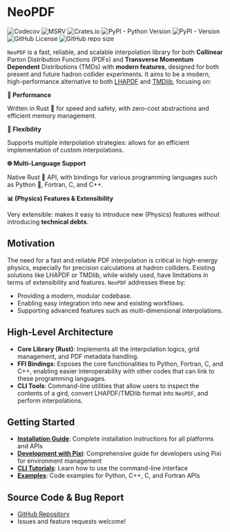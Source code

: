 # NeoPDF

![Codecov](https://img.shields.io/codecov/c/github/Radonirinaunimi/neopdf?style=flat-square&logo=codecov&logoColor=red&color=blue)
![MSRV](https://img.shields.io/crates/msrv/neopdf?style=flat-square&logo=rust&color=red)
![Crates.io](https://img.shields.io/crates/v/neopdf?style=flat-square&logo=rust&color=blue)
![PyPI - Python Version](https://img.shields.io/pypi/pyversions/neopdf-hep?style=flat-square&logo=python)
![PyPI - Version](https://img.shields.io/pypi/v/neopdf-hep?style=flat-square&logo=python&logoColor=yellow&color=%1d881d)
![GitHub License](https://img.shields.io/github/license/Radonirinaunimi/neopdf?style=flat-square&logo=gplv3&logoColor=red)
![GitHub repo size](https://img.shields.io/github/repo-size/Radonirinaunimi/neopdf?style=flat-square&logo=github)

`NeoPDF` is a fast, reliable, and scalable interpolation library for both **Collinear** Parton
Distribution Functions (PDFs) and **Transverse Momentum Dependent** Distributions (TMDs) with
**modern features**, designed for both present and future hadron collider experiments. It aims
to be a modern, high-performance alternative to both [LHAPDF](https://www.lhapdf.org/) and
[TMDlib](https://tmdlib.hepforge.org/), focusing on:

<div class="feature-grid">
  <div class="feature-card">
      <strong>🚀 Performance</strong>
      <p>Written in Rust 🦀 for speed and safety, with zero-cost abstractions and efficient memory management.</p>
  </div>
  <div class="feature-card">
      <strong>🧩 Flexibility</strong>
      <p>Supports multiple interpolation strategies: allows for an efficient implementation of custom interpolations.</p>
  </div>
  <div class="feature-card">
      <strong>🌐 Multi-Language Support</strong>
      <p>Native Rust 🦀 API, with bindings for various programming languages such as Python 🐍, Fortran, C, and C++.</p>
  </div>
  <div class="feature-card">
      <strong>📊 (Physics) Features & Extensibility</strong>
      <p>Very extensible: makes it easy to introduce new (Physics) features without introducing <b>technical debts</b>.</p>
  </div>
</div>

## Motivation

The need for a fast and reliable PDF interpolation is critical in high-energy physics, especially
for precision calculations at hadron colliders. Existing solutions like LHAPDF or TMDlib, while
widely used, have limitations in terms of extensibility and features. `NeoPDF` addresses these by:

- Providing a modern, modular codebase.
- Enabling easy integration into new and existing workflows.
- Supporting advanced features such as multi-dimensional interpolations.

## High-Level Architecture

- **Core Library (Rust)**: Implements all the interpolation logics, grid management, and PDF
    metadata handling.
- **FFI Bindings**: Exposes the core functionalities to Python, Fortran, C, and C++, enabling
    easier interoperability with other codes that can link to these programming languages.
- **CLI Tools**: Command-line utilities that allow users to inspect the contents of a gird,
    convert LHAPDF/TMDlib format into `NeoPDF`, and perform interpolations.

## Getting Started

- **[Installation Guide](./installation.md)**: Complete installation instructions for all platforms and APIs
- **[Development with Pixi](./development-with-pixi.md)**: Comprehensive guide for developers using Pixi for environment management
- **[CLI Tutorials](./cli-tutorials.md)**: Learn how to use the command-line interface
- **[Examples](./examples/)**: Code examples for Python, C++, C, and Fortran APIs

## Source Code & Bug Report

- [GitHub Repository](https://github.com/radonirinaunimi/neopdf)
- Issues and feature requests welcome!
